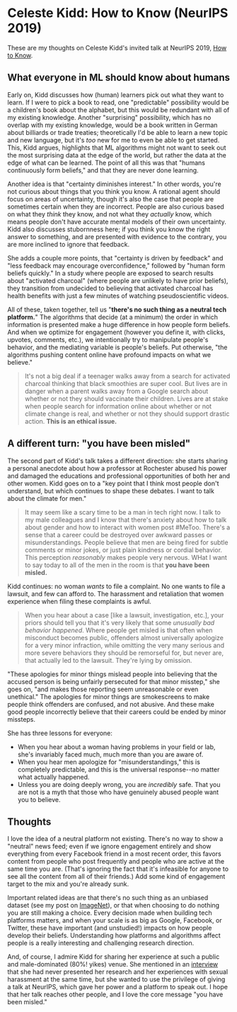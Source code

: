 <!-- date: 2019-12-26 -->
# Celeste Kidd: How to Know (NeurIPS 2019)
These are my thoughts on Celeste Kidd's invited talk at NeurIPS 2019, [How to Know](https://slideslive.com/38921495/how-to-know).

## What everyone in ML should know about humans
Early on, Kidd discusses how (human) learners pick out what they want to learn. If I were to pick a book to read, one "predictable" possibility would be a children's book about the alphabet, but this would be redundant with all of my existing knowledge. Another "surprising" possibility, which has no overlap with my existing knowledge, would be a book written in German about billiards or trade treaties; theoretically I'd be able to learn a new topic and new language, but it's *too* new for me to even be able to get started. This, Kidd argues, highlights that ML algorithms might not want to seek out the most surprising data at the edge of the world, but rather the data at the edge of what can be learned. The point of all this was that "humans continuously form beliefs," and that they are never done learning.

Another idea is that "certainty diminishes interest." In other words, you're not curious about things that you think you know. A rational agent should focus on areas of uncertainty, though it's also the case that people are sometimes certain when they are incorrect. People are also curious based on what they *think* they know, and not what they *actually* know, which means people don't have accurate mental models of their own uncertainty. Kidd also discusses stubornness here; if you think you know the right answer to something, and are presented with evidence to the contrary, you are more inclined to ignore that feedback.

She adds a couple more points, that "certainty is driven by feedback" and "less feedback may encourage overconfidence," followed by "human form beliefs quickly." In a study where people are exposed to search results about "activated charcoal" (where people are unlikely to have prior beliefs), they transition from undecided to believing that activated charcoal has health benefits with just a few minutes of watching pseudoscientific videos.

All of these, taken together, tell us "**there's no such thing as a neutral tech platform.**" The algorithms that decide (at a minimum) the order in which information is presented make a huge difference in how people form beliefs. And when we optimize for engagement (however you define it, with clicks, upvotes, comments, etc.), we intentionally try to manipulate people's behavior, and the mediating variable is people's beliefs. Put otherwise, "the algorithms pushing content online have profound impacts on what we believe."

> It's not a big deal if a teenager walks away from a search for activated charcoal thinking that black smoothies are super cool. But lives are in danger when a parent walks away from a Google search about whether or not they should vaccinate their children. Lives are at stake when people search for information online about whether or not climate change is real, and whether or not they should support drastic action. **This is an ethical issue.**

## A different turn: "you have been misled"
The second part of Kidd's talk takes a different direction: she starts sharing a personal anecdote about how a professor at Rochester abused his power and damaged the educations and professional opportunities of both her and other women. Kidd goes on to a "key point that I think most people don't understand, but which continues to shape these debates. I want to talk about the climate for men."

> It may seem like a scary time to be a man in tech right now. I talk to my male colleagues and I know that there's anxiety about how to talk about gender and how to interact with women post #MeToo. There's a sense that a career could be destroyed over awkward passes or misunderstandings. People believe that men are being fired for subtle comments or minor jokes, or just plain kindness or cordial behavior. This perception *reasonably* makes people very nervous. WHat I want to say today to all of the men in the room is that **you have been misled.**

Kidd continues: no woman *wants* to file a complaint. No one wants to file a lawsuit, and few can afford to. The harassment and retaliation that women experience when filing these complaints is awful.

> When you hear about a case [like a lawsuit, investigation, etc.], your priors should tell you that it's very likely that some *unusually bad behavior happened*. Where people get misled is that often when misconduct becomes public, offenders almost universally apologize for a very minor infraction, while omitting the very many serious and more severe behaviors they should be remorseful for, but never are, that actually led to the lawsuit. They're lying by omission.

"These apologies for minor things mislead people into believing that the accused person is being unfairly persecuted for that minor misstep," she goes on, "and makes those reporting seem unreasonable or even unethical." The apologies for minor things are smokescreens to make people think offenders are confused, and not abusive. And these make good people incorrectly believe that their careers could be ended by minor missteps.

She has three lessons for everyone:

 * When you hear about a woman having problems in your field or lab, she's invariably faced much, much more than you are aware of.
 * When you hear men apologize for "misunderstandings," this is completely predictable, and this is the universal response--no matter what actually happened.
 * Unless you are doing deeply wrong, you are *incredibly* safe. That you are not is a myth that those who have genuinely abused people want you to believe.


## Thoughts
I love the idea of a neutral platform not existing. There's no way to show a "neutral" news feed; even if we ignore engagement entirely and show everything from every Facebook friend in a most recent order, this favors content from people who post frequently and people who are active at the same time you are. (That's ignoring the fact that it's infeasible for anyone to see all the content from all of their friends.) Add some kind of engagement target to the mix and you're already sunk.

Important related ideas are that there's no such thing as an unbiased dataset (see my post on [ImageNet](posts/imagenet_bias_wired.md)), or that when choosing to do nothing you are still making a choice. Every decision made when building tech platforms matters, and when your scale is as big as Google, Facebook, or Twitter, these have important (and unstudied!) impacts on how people develop their beliefs. Understanding how platforms and algorithms affect people is a really interesting and challenging research direction.

And, of course, I admire Kidd for sharing her experience at such a public and male-dominated (80%! yikes) venue. She mentioned in an [interview](https://www.technologyreview.com/s/614923/ai-tech-industry-take-responsibility/) that she had never presented her research and her experiences with sexual harassment at the same time, but she wanted to use the privilege of giving a talk at NeurIPS, which gave her power and a platform to speak out. I hope that her talk reaches other people, and I love the core message "you have been misled."
